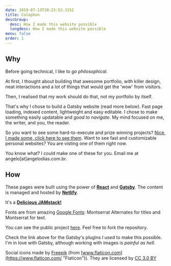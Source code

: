 ```yaml
---
date: 2019-07-13T20:23:52.315Z
title: Colophon
descGroup:
  desc: How I made this website possible
  longdesc: How I made this website possible
menu: false
order: 1
---
```

## Why

Before going technical, I like to *go philosophical*.

At first, I thought about building that awesome portfolio, with killer design, neat interactions and a lot of things that would get the 'wow' from visitors.

Then, I realised that my work should do that, not my portfolio by itself.

That's why I chose to build a Gatsby website (read more below). Fast page loading, indexed content, lightweight and easy editable. I chose to make something easily updatable and *good to navigate*. My mind focused on me, the writer, and you, the reader.

So you want to see some hard-to-execute and prize winning projects? [Nice, I made some, click here to see them](/portfolio). Want to see fast and customizable personal websites? You are visting one of them right now.

You know what? I could make one of these for you. Email me at angelo\[at\]angelodias.com.br.

## How

These pages were built using the power of [**React**](https://reactjs.org/) and [**Gatsby**](https://gatsbyjs.org). The content is managed and hosted by [**Netlify**](https://www.netlify.com/).

It's a [**Delicious JAMstack!**](https://jamstack.org/)

Fonts are from amazing [Google Fonts](https://fonts.google.com/): Montserrat Alternates for titles and Montserrat for text.

You can see the public project [here](https://github.com/angelod1as/portfolio). Feel free to fork the repository.

Check the link above for the Gatsby's plugins I used to make this possible. I'm in love with Gatsby, although working with images is *painful as hell*.

Social icons made by [Freepik](https://www.freepik.com/ "Freepik") (from [www.flaticon.com](https://www.flaticon.com/ "Flaticon")). They are licensed by [CC 3.0 BY](http://creativecommons.org/licenses/by/3.0/ "Creative Commons BY 3.0")

